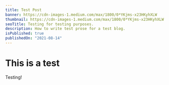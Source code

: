 ```yaml
---
title: Test Post
banner: https://cdn-images-1.medium.com/max/1800/0*YKjms-x23HKyhXLW
thumbnail: https://cdn-images-1.medium.com/max/1800/0*YKjms-x23HKyhXLW
seoTitle: Testing for testing purposes. 
description: How to write test prose for a test blog.
isPublished: true
publishedOn: "2021-08-14"
---
```

# This is a test
Testing!